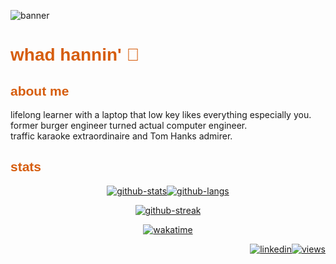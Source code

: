 ![banner]

# <span style="color: #d65d0e; font-family: Helvetica">whad hannin' 👋</span>

## <span style="color: #d65d0e; font-family: Helvetica">about me</span>

lifelong learner with a laptop that low key likes everything especially you.  
former burger engineer turned actual computer engineer.  
traffic karaoke extraordinaire and Tom Hanks admirer.  

<!--
## 💻 My Tech Stack

### Cloud

![tech-cloud]

### Programmning Languages

![tech-langs]

### Frontend Frameworks

### Backend Frameworks

### Software & Tools

![terraform]
-->

## <span style="color: #d65d0e; font-family: Helvetica">stats</span>

<!-- ALL GITHUB STAT CARDS -->

<div align="center">

<!-- GITHUB STATS & LANGS CARDS -->
[![github-stats][github-stats-card]][github-url][![github-langs][github-langs-card]][github-url]

<!-- GITHUB STREAK CARD -->
[![github-streak][github-streak-card]][github-url]

</div>

<!-- ALL BADGES -->

<div align="center">

<!-- WAKATIME BADGE SINCE 08.01.2023 -->
[![wakatime][wakatime-badge]][wakatime-url]

</div>

<div align="right">

[![linkedin][linkedin-badge]][linkedin-url][![views][views-badge]][github-url]

</div>

<!-- TODO
- [ ] add road card
- [ ] add dev.to badge
- [x] add profile views badge
- [ ] add github icons
- [ ] add skills badges w/ categories
- [ ] add portfolio badge
- [ ] add .dev badge
- [ ] add gcp dev profile badge
- [ ] add certs badges
- [x] add typing svg
- [ ] add last updated badge
- [ ] add riot val badge
- [ ] update bio
- [ ] change bio format
- [x] find icons
-->

<!--Credit: [Lejondary][github-url] -->

<!-- MARKDOWN LINKS -->

[banner]: https://readme-typing-svg.demolab.com?font=Tinos&pause=1000&color=8ec07c&vCenter=true&multiline=true&width=435&height=100&lines=software+developer;computer+engineer;cloud+architect
[github-url]: https://github.com/Lejondary
[github-stats-card]: https://github-readme-stats.vercel.app/api?username=lejondary&theme=gruvbox&bg_color=00000000&hide_title=true&show_icons=true&rank_icon=percentile&hide_border=true&hide=prs,contrib
[github-langs-card]: https://github-readme-stats.vercel.app/api/top-langs/?username=Lejondary&theme=gruvbox&bg_color=00000000&layout=compact&hide_title=true&hide_border=true&langs_count=10&size_weight=0.5&count_weight=0.5
[github-streak-card]: https://streak-stats.demolab.com?user=Lejondary&theme=gruvbox&hide_border=true&date_format=%5BY.%5Dn.j&card_width=500&background=EB545400
[wakatime-badge]: https://wakatime.com/badge/user/9378b06c-36d3-42bc-8efd-4d7e819bbcc2.svg?style=plastic
[wakatime-url]: https://wakatime.com/@9378b06c-36d3-42bc-8efd-4d7e819bbcc2
[linkedin-badge]: https://img.shields.io/badge/linkedin-badge?style=plastic&logo=linkedin&color=%230A66C2
[linkedin-url]: https://linkedin.com/in/jonathanphari
[views-badge]: https://komarev.com/ghpvc/?username=Lejondary&style=plastic&color=d65d0e&label
[tech-langs]: https://skillicons.dev/icons?i=py,html,css,js,java,c,cpp
[tech-cloud]: https://skillicons.dev/icons?i=gcp
